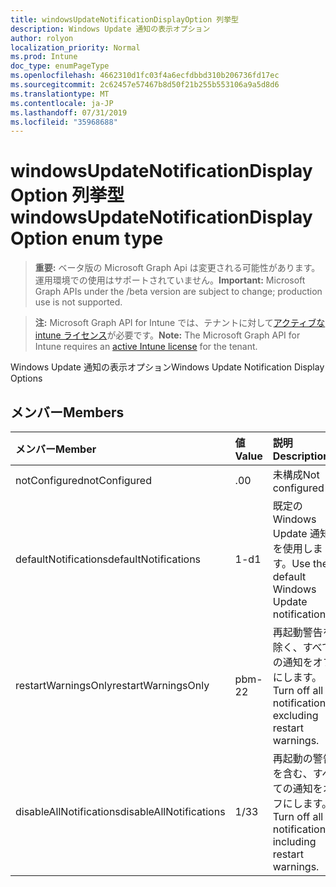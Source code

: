 ```yaml
---
title: windowsUpdateNotificationDisplayOption 列挙型
description: Windows Update 通知の表示オプション
author: rolyon
localization_priority: Normal
ms.prod: Intune
doc_type: enumPageType
ms.openlocfilehash: 4662310d1fc03f4a6ecfdbbd310b206736fd17ec
ms.sourcegitcommit: 2c62457e57467b8d50f21b255b553106a9a5d8d6
ms.translationtype: MT
ms.contentlocale: ja-JP
ms.lasthandoff: 07/31/2019
ms.locfileid: "35968688"
---
```

# <a name="windowsupdatenotificationdisplayoption-enum-type"></a><span data-ttu-id="a9700-103">windowsUpdateNotificationDisplayOption 列挙型</span><span class="sxs-lookup"><span data-stu-id="a9700-103">windowsUpdateNotificationDisplayOption enum type</span></span>

> <span data-ttu-id="a9700-104">**重要:** ベータ版の Microsoft Graph Api は変更される可能性があります。運用環境での使用はサポートされていません。</span><span class="sxs-lookup"><span data-stu-id="a9700-104">**Important:** Microsoft Graph APIs under the /beta version are subject to change; production use is not supported.</span></span>

> <span data-ttu-id="a9700-105">**注:** Microsoft Graph API for Intune では、テナントに対して[アクティブな intune ライセンス](https://go.microsoft.com/fwlink/?linkid=839381)が必要です。</span><span class="sxs-lookup"><span data-stu-id="a9700-105">**Note:** The Microsoft Graph API for Intune requires an [active Intune license](https://go.microsoft.com/fwlink/?linkid=839381) for the tenant.</span></span>

<span data-ttu-id="a9700-106">Windows Update 通知の表示オプション</span><span class="sxs-lookup"><span data-stu-id="a9700-106">Windows Update Notification Display Options</span></span>

## <a name="members"></a><span data-ttu-id="a9700-107">メンバー</span><span class="sxs-lookup"><span data-stu-id="a9700-107">Members</span></span>
|<span data-ttu-id="a9700-108">メンバー</span><span class="sxs-lookup"><span data-stu-id="a9700-108">Member</span></span>|<span data-ttu-id="a9700-109">値</span><span class="sxs-lookup"><span data-stu-id="a9700-109">Value</span></span>|<span data-ttu-id="a9700-110">説明</span><span class="sxs-lookup"><span data-stu-id="a9700-110">Description</span></span>|
|:---|:---|:---|
|<span data-ttu-id="a9700-111">notConfigured</span><span class="sxs-lookup"><span data-stu-id="a9700-111">notConfigured</span></span>|<span data-ttu-id="a9700-112">.0</span><span class="sxs-lookup"><span data-stu-id="a9700-112">0</span></span>|<span data-ttu-id="a9700-113">未構成</span><span class="sxs-lookup"><span data-stu-id="a9700-113">Not configured</span></span>|
|<span data-ttu-id="a9700-114">defaultNotifications</span><span class="sxs-lookup"><span data-stu-id="a9700-114">defaultNotifications</span></span>|<span data-ttu-id="a9700-115">1-d</span><span class="sxs-lookup"><span data-stu-id="a9700-115">1</span></span>|<span data-ttu-id="a9700-116">既定の Windows Update 通知を使用します。</span><span class="sxs-lookup"><span data-stu-id="a9700-116">Use the default Windows Update notifications.</span></span>|
|<span data-ttu-id="a9700-117">restartWarningsOnly</span><span class="sxs-lookup"><span data-stu-id="a9700-117">restartWarningsOnly</span></span>|<span data-ttu-id="a9700-118">pbm-2</span><span class="sxs-lookup"><span data-stu-id="a9700-118">2</span></span>|<span data-ttu-id="a9700-119">再起動警告を除く、すべての通知をオフにします。</span><span class="sxs-lookup"><span data-stu-id="a9700-119">Turn off all notifications, excluding restart warnings.</span></span>|
|<span data-ttu-id="a9700-120">disableAllNotifications</span><span class="sxs-lookup"><span data-stu-id="a9700-120">disableAllNotifications</span></span>|<span data-ttu-id="a9700-121">1/3</span><span class="sxs-lookup"><span data-stu-id="a9700-121">3</span></span>|<span data-ttu-id="a9700-122">再起動の警告を含む、すべての通知をオフにします。</span><span class="sxs-lookup"><span data-stu-id="a9700-122">Turn off all notifications, including restart warnings.</span></span>|





